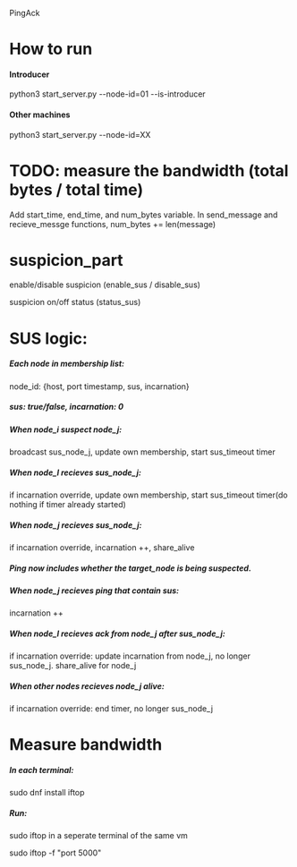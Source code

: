 PingAck 

# How to run
#### Introducer
python3 start_server.py --node-id=01 --is-introducer 
#### Other machines
python3 start_server.py --node-id=XX

# TODO: measure the bandwidth (total bytes / total time)
Add start_time, end_time, and num_bytes variable. In send_message and recieve_messge functions, num_bytes += len(message)

# suspicion_part 
enable/disable suspicion (enable_sus / disable_sus)

suspicion on/off status (status_sus)



# SUS logic:
##### Each node in membership list: 
node_id: {host, port timestamp, sus, incarnation}
##### sus: true/false, incarnation: 0
##### When node_i suspect node_j: 
broadcast sus_node_j, update own membership, start sus_timeout timer
##### When node_l recieves sus_node_j: 
if incarnation override, update own membership, start sus_timeout timer(do nothing if timer already started)
##### When node_j recieves sus_node_j:
 if incarnation override, incarnation ++, share_alive
##### Ping now includes whether the target_node is being suspected. 
##### When node_j recieves ping that contain sus: 
incarnation ++
##### When node_l recieves ack from node_j after sus_node_j: 
if incarnation override: update incarnation from node_j, no longer sus_node_j. share_alive for node_j
##### When other nodes recieves node_j alive: 
if incarnation override: end timer, no longer sus_node_j


# Measure bandwidth
##### In each terminal: 
sudo dnf install iftop
##### Run:
sudo iftop in a seperate terminal of the same vm


sudo iftop -f "port 5000"

